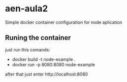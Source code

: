 # aen-aula2

Simple docker container configuration for node aplication

## Runing the container

just run this comands:
* docker build -t node-example .
* docker run -p 8080:8080 node-example

after that just enter http://localhost:8080

